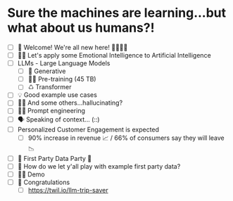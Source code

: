 # Sure the machines are learning...but what about us humans?! 

- [ ] 👋 Welcome! We're all new here! 👨‍💻👩‍💻 
- [ ] 🤗🧠 Let's apply some Emotional Intelligence to Artificial Intelligence
- [ ] LLMs - Large Language Models
  - [ ] 🧱 Generative
  - [ ] 👨‍🏫 Pre-training (45 TB)
  - [ ] ♺ Transformer
- [ ] 💡 Good example use cases
- [ ] 🤷‍♂️ And some others...hallucinating?
- [ ] 👷‍♂️ Prompt engineering
- [ ] 🗣️ Speaking of context... (::)
- [ ] Personalized Customer Engagement is expected
  - [ ] 90% increase in revenue 📈 / 66% of consumers say they will leave 📉
- [ ] 🥳 First Party Data Party 🎊
- [ ] 🤔 How do we let y'all play with example first party data?
- [ ] 👨‍💻 Demo
- [ ] 🎉 Congratulations
  - [ ] https://twil.io/llm-trip-saver